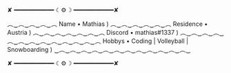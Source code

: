 ✘ ━━━━━━━━━━━ ☾⚙️☽ ━━━━━━━━━━━✘

︵‿︵‿︵‿︵‿︵
Name • Mathias  )
︵‿︵‿︵‿︵‿︵‿︵
Residence • Austria )
︵‿︵‿︵‿︵‿︵‿︵‿︵
Discord • mathias#1337 )
︵‿︵‿︵‿︵‿︵‿︵‿︵‿︵‿︵‿︵‿︵‿︵‿︵
Hobbys • Coding | Volleyball | Snowboarding  )
‿︵‿︵‿︵‿︵‿︵‿︵‿︵‿︵‿︵‿︵‿︵‿︵‿

✘ ━━━━━━━━━━━ ☾⚙️☽ ━━━━━━━━━━━✘
